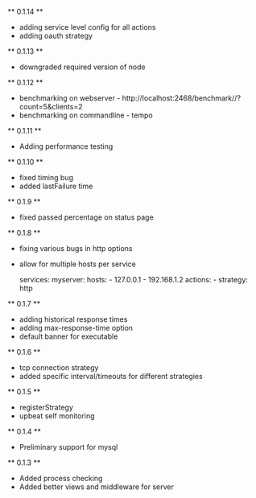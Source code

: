 ** 0.1.14 **
 
  * adding service level config for all actions
  * adding oauth strategy

** 0.1.13 **
 
  * downgraded required version of node

** 0.1.12 **
  
  * benchmarking on webserver - http://localhost:2468/benchmark/<service>/<action idx>?count=5&clients=2
  * benchmarking on commandline - tempo <clients> <count> <service> <action idx> <yaml file>
  
** 0.1.11 **

  * Adding performance testing

** 0.1.10 **

  * fixed timing bug
  * added lastFailure time

** 0.1.9 **

  * fixed passed percentage on status page

** 0.1.8 **

  * fixing various bugs in http options
  * allow for multiple hosts per service
    
    services:
      myserver:
        hosts: 
          - 127.0.0.1
          - 192.168.1.2
        actions:
          - strategy: http

** 0.1.7 **
  
  * adding historical response times
  * adding max-response-time option
  * default banner for executable

** 0.1.6 **

  * tcp connection strategy
  * added specific interval/timeouts for different strategies

** 0.1.5 **

  * registerStrategy
  * upbeat self monitoring

** 0.1.4 **

  * Preliminary support for mysql
 
** 0.1.3 **

  * Added process checking
  * Added better views and middleware for server
